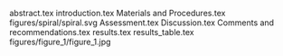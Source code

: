 abstract.tex
introduction.tex
Materials and Procedures.tex
figures/spiral/spiral.svg
Assessment.tex
Discussion.tex
Comments and recommendations.tex
results.tex
results_table.tex
figures/figure_1/figure_1.jpg

